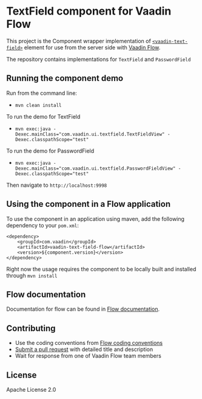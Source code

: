 # TextField component for Vaadin Flow

This project is the Component wrapper implementation of [`<vaadin-text-field>`](https://github.com/vaadin/vaadin-text-field) element
for use from the server side with [Vaadin Flow](https://github.com/vaadin/flow).

The repository contains implementations for `TextField` and `PasswordField`

## Running the component demo
Run from the command line:
- `mvn clean install`

To run the demo for TextField
- `mvn exec:java -Dexec.mainClass="com.vaadin.ui.textfield.TextFieldView" -Dexec.classpathScope="test"`

To run the demo for PasswordField
- `mvn exec:java -Dexec.mainClass="com.vaadin.ui.textfield.PasswordFieldView" -Dexec.classpathScope="test"`

Then navigate to `http://localhost:9998`

## Using the component in a Flow application
To use the component in an application using maven, 
add the following dependency to your `pom.xml`:
```
<dependency>
    <groupId>com.vaadin</groupId>
    <artifactId>vaadin-text-field-flow</artifactId>
    <version>${component.version}</version>
</dependency>
```
Right now the usage requires the component to be locally built and installed through `mvn install`

## Flow documentation
Documentation for flow can be found in [Flow documentation](https://github.com/vaadin/flow/blob/master/flow-documentation/Overview.asciidoc).

## Contributing
- Use the coding conventions from [Flow coding conventions](https://github.com/vaadin/flow/tree/master/eclipse)
- [Submit a pull request](https://www.digitalocean.com/community/tutorials/how-to-create-a-pull-request-on-github) with detailed title and description
- Wait for response from one of Vaadin Flow team members

## License
Apache License 2.0
